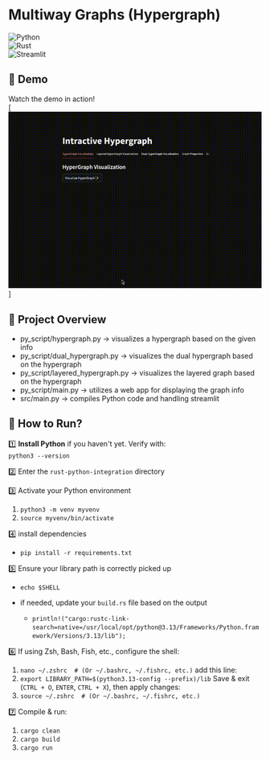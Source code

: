 # Multiway Graphs (Hypergraph)

![Python](https://img.shields.io/badge/Python-3.13-blue)  
![Rust](https://img.shields.io/badge/Rust-1.71-orange)  
![Streamlit](https://img.shields.io/badge/Streamlit-Web%20App-red)

## 🎥 Demo

Watch the demo in action!  
[![Watch the demo](output.gif)]

## 📌 Project Overview

- py_script/hypergraph.py -> visualizes a hypergraph based on the given info
- py_script/dual_hypergraph.py -> visualizes the dual hypergraph based on the hypergraph
- py_script/layered_hypergraph.py -> visualizes the layered graph based on the hypergraph
- py_script/main.py -> utilizes a web app for displaying the graph info
- src/main.py -> compiles Python code and handling streamlit

## 🚀 How to Run?

1️⃣ **Install Python** if you haven't yet. Verify with:  
`python3 --version`

2️⃣ Enter the `rust-python-integration` directory

3️⃣ Activate your Python environment

1. `python3 -m venv myvenv`
2. `source myvenv/bin/activate`

4️⃣ install dependencies

- `pip install -r requirements.txt`

5️⃣ Ensure your library path is correctly picked up

- `echo $SHELL`

- if needed, update your `build.rs` file based on the output
  - `println!("cargo:rustc-link-search=native=/usr/local/opt/python@3.13/Frameworks/Python.framework/Versions/3.13/lib");`

6️⃣ If using Zsh, Bash, Fish, etc., configure the shell:

1. `nano ~/.zshrc  # (Or ~/.bashrc, ~/.fishrc, etc.)`
   add this line:
2. `export LIBRARY_PATH=$(python3.13-config --prefix)/lib`
   Save & exit (`CTRL + O`, `ENTER`, `CTRL + X`), then apply changes:
3. `source ~/.zshrc  # (Or ~/.bashrc, ~/.fishrc, etc.)`

7️⃣ Compile & run:

1. `cargo clean`
2. `cargo build`
3. `cargo run`
